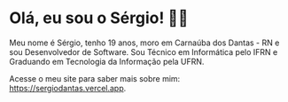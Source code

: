 # Olá, eu sou o Sérgio! 👋🏻

Meu nome é Sérgio, tenho 19 anos, moro em Carnaúba dos Dantas - RN e sou Desenvolvedor de Software. Sou Técnico em Informática pelo IFRN e Graduando em Tecnologia da Informação pela UFRN.

Acesse o meu site para saber mais sobre mim: <https://sergiodantas.vercel.app>.
